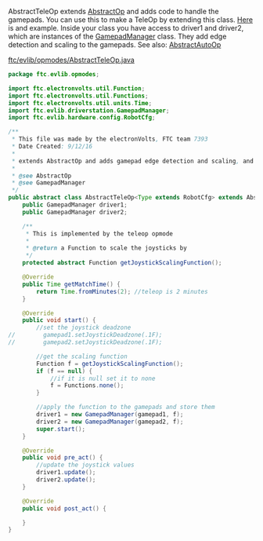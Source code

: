 AbstractTeleOp extends [AbstractOp](../opmodes/base.md) and adds code to handle the gamepads. You can use this to make a TeleOp by extending this class. [Here](Basic-TeleOp-Program.md) is and example. Inside your class you have access to driver1 and driver2, which are instances of the [GamepadManager](GamepadManager.md) class. They add edge detection and scaling to the gamepads. See also: [AbstractAutoOp](AbstractAutoOp.md)

[ftc/evlib/opmodes/AbstractTeleOp.java](https://github.com/FTC7393/EVLib/blob/master/EVLib/src/main/java/ftc/evlib/opmodes/AbstractTeleOp.java)
```java
package ftc.evlib.opmodes;

import ftc.electronvolts.util.Function;
import ftc.electronvolts.util.Functions;
import ftc.electronvolts.util.units.Time;
import ftc.evlib.driverstation.GamepadManager;
import ftc.evlib.hardware.config.RobotCfg;

/**
 * This file was made by the electronVolts, FTC team 7393
 * Date Created: 9/12/16
 * 
 * extends AbstractOp and adds gamepad edge detection and scaling, and a 2 minute timer
 *
 * @see AbstractOp
 * @see GamepadManager
 */
public abstract class AbstractTeleOp<Type extends RobotCfg> extends AbstractOp<Type> {
    public GamepadManager driver1;
    public GamepadManager driver2;

    /**
     * This is implemented by the teleop opmode
     *
     * @return a Function to scale the joysticks by
     */
    protected abstract Function getJoystickScalingFunction();

    @Override
    public Time getMatchTime() {
        return Time.fromMinutes(2); //teleop is 2 minutes
    }

    @Override
    public void start() {
        //set the joystick deadzone
//        gamepad1.setJoystickDeadzone(.1F);
//        gamepad2.setJoystickDeadzone(.1F);

        //get the scaling function
        Function f = getJoystickScalingFunction();
        if (f == null) {
            //if it is null set it to none
            f = Functions.none();
        }

        //apply the function to the gamepads and store them
        driver1 = new GamepadManager(gamepad1, f);
        driver2 = new GamepadManager(gamepad2, f);
        super.start();
    }

    @Override
    public void pre_act() {
        //update the joystick values
        driver1.update();
        driver2.update();
    }

    @Override
    public void post_act() {

    }
}
```